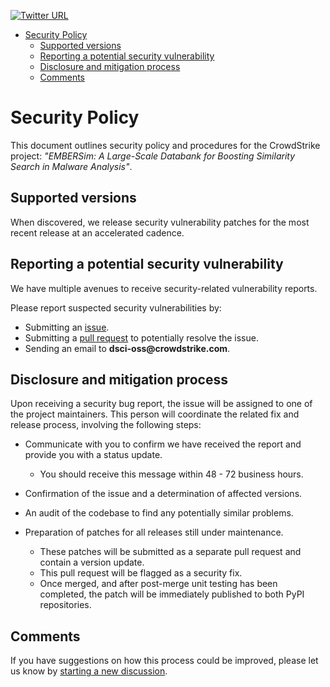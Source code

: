 [![Twitter URL](https://img.shields.io/twitter/url?label=Follow%20%40CrowdStrike&style=social&url=https%3A%2F%2Ftwitter.com%2FCrowdStrike)](https://twitter.com/CrowdStrike)

- [Security Policy](#security-policy)
  - [Supported versions](#supported-versions)
  - [Reporting a potential security vulnerability](#reporting-a-potential-security-vulnerability)
  - [Disclosure and mitigation process](#disclosure-and-mitigation-process)
  - [Comments](#comments)

# Security Policy

This document outlines security policy and procedures for the CrowdStrike project: _"EMBERSim: A Large-Scale Databank for Boosting Similarity Search in Malware Analysis"_.

## Supported versions

When discovered, we release security vulnerability patches for the most recent release at an accelerated cadence.

## Reporting a potential security vulnerability

We have multiple avenues to receive security-related vulnerability reports.

Please report suspected security vulnerabilities by:

* Submitting an [issue](https://github.com/CrowdStrike/embersim-databank/issues/new).
* Submitting a [pull request](https://github.com/CrowdStrike/embersim-databank/pulls) to potentially resolve the issue.
* Sending an email to __dsci-oss@crowdstrike.com__.

## Disclosure and mitigation process

Upon receiving a security bug report, the issue will be assigned to one of the project maintainers. This person will coordinate the related fix and release
process, involving the following steps:

* Communicate with you to confirm we have received the report and provide you with a status update.

  * You should receive this message within 48 - 72 business hours.

* Confirmation of the issue and a determination of affected versions.
* An audit of the codebase to find any potentially similar problems.
* Preparation of patches for all releases still under maintenance.

  * These patches will be submitted as a separate pull request and contain a version update.
  * This pull request will be flagged as a security fix.
  * Once merged, and after post-merge unit testing has been completed, the patch will be immediately published to both PyPI repositories.

## Comments

If you have suggestions on how this process could be improved, please let us know by [starting a new discussion](https://github.com/CrowdStrike/embersim-databank/discussions).